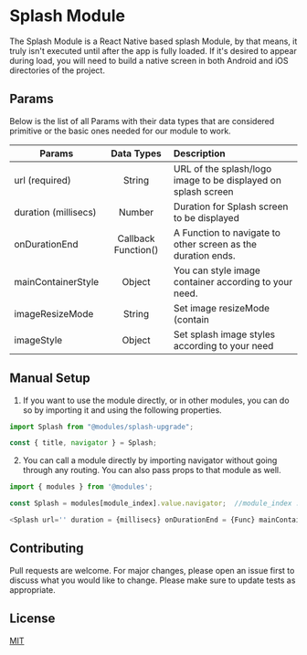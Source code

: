 # Splash Module
The Splash Module is a React Native based splash Module, by that means, it truly isn't executed until after the app
is fully loaded. If it's desired to appear during load, you will need to build a native screen in both Android and iOS directories of the project.

## Params

Below is the list of all Params with their data types that are considered primitive or the basic ones needed for our module to work.

| Params              | Data Types         | Description                                                       |
| ------------------- |:------------------:|:------------------------------------------------------------------|
| url (required)      | String             | URL of the splash/logo image to be displayed on splash screen     |
| duration (millisecs)| Number             | Duration for Splash screen to be displayed                        |
| onDurationEnd       | Callback Function()| A Function to navigate to other screen as the duration ends.      |
| mainContainerStyle  | Object             | You can style image container according to your need.             |
| imageResizeMode     | String             | Set image resizeMode (contain | cover | stretch | repeat | center)|
| imageStyle          | Object             | Set splash image styles according to your need                    |


## Manual Setup

1. If you want to use the module directly, or in other modules, you can do so by importing it and using the following properties.

```javascript
import Splash from "@modules/splash-upgrade";

const { title, navigator } = Splash;

```

2. You can call a module directly by importing navigator without going through any routing. You can also pass props to that module as well.

```javascript
import { modules } from '@modules';

const Splash = modules[module_index].value.navigator;  //module_index : position of the module in modules folder

<Splash url='' duration = {millisecs} onDurationEnd = {Func} mainContainerStyle={Object} imageResizeMode='' imageStyle={Object}/>;

```

## Contributing

Pull requests are welcome. For major changes, please open an issue first to discuss what you would like to change.
Please make sure to update tests as appropriate.

## License

[MIT](https://choosealicense.com/licenses/mit/)
